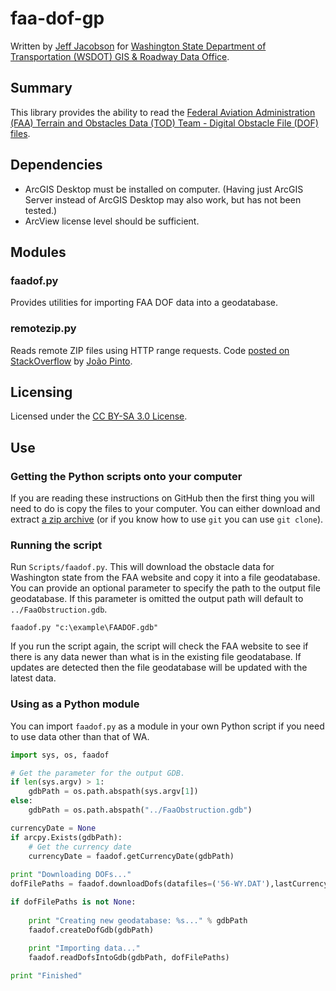 faa-dof-gp
==========

Written by [Jeff Jacobson](https://github.com/JeffJacobson) for [Washington State Department of Transportation (WSDOT) GIS & Roadway Data Office](http://www.wsdot.wa.gov/mapsdata/grdo_home.htm).


## Summary ##

This library provides the ability to read the [Federal Aviation Administration (FAA) Terrain and Obstacles Data (TOD) Team - Digital Obstacle File (DOF) files](http://tod.faa.gov/tod/public/TOD_DOF.html).

## Dependencies ##

* ArcGIS Desktop must be installed on computer.  (Having just ArcGIS Server instead of ArcGIS Desktop may also work, but has not been tested.)
* ArcView license level should be sufficient.

## Modules ##

### faadof.py ###
Provides utilities for importing FAA DOF data into a geodatabase.

### remotezip.py ###
Reads remote ZIP files using HTTP range requests.
Code [posted on StackOverflow](http://stackoverflow.com/a/7843535) by [João Pinto](http://stackoverflow.com/users/401041/joao-pinto).

## Licensing ##
Licensed under the [CC BY-SA 3.0 License](http://creativecommons.org/licenses/by-sa/3.0/).

## Use ##

### Getting the Python scripts onto your computer ###
If you are reading these instructions on GitHub then the first thing you will need to do is copy the files to your computer.  You can either download and extract [a zip archive](https://github.com/WSDOT-GIS/faa-dof-gp/zipball/master) (or if you know how to use `git` you can use `git clone`).

### Running the script ###
Run `Scripts/faadof.py`.  This will download the obstacle data for Washington state from the FAA website and copy it into a file geodatabase.  You can provide an optional parameter to specify the path to the output file geodatabase.  If this parameter is omitted the output path will default to `../FaaObstruction.gdb`.

    faadof.py "c:\example\FAADOF.gdb"

If you run the script again, the script will check the FAA website to see if there is any data newer than what is in the existing file geodatabase.  If updates are detected then the file geodatabase will be updated with the latest data.

### Using as a Python module ###
You can import `faadof.py` as a module in your own Python script if you need to use data other than that of WA.

```python
import sys, os, faadof

# Get the parameter for the output GDB.
if len(sys.argv) > 1:
	gdbPath = os.path.abspath(sys.argv[1])
else:
	gdbPath = os.path.abspath("../FaaObstruction.gdb")

currencyDate = None
if arcpy.Exists(gdbPath):
	# Get the currency date
	currencyDate = faadof.getCurrencyDate(gdbPath)
	
print "Downloading DOFs..."
dofFilePaths = faadof.downloadDofs(datafiles=('56-WY.DAT'),lastCurrencyDate=currencyDate);

if dofFilePaths is not None:
	
	print "Creating new geodatabase: %s..." % gdbPath
	faadof.createDofGdb(gdbPath)
	
	print "Importing data..."
	faadof.readDofsIntoGdb(gdbPath, dofFilePaths)

print "Finished"
```